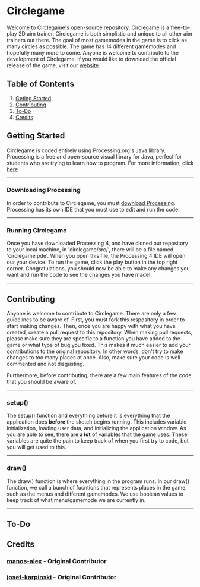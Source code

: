 # Circlegame

Welcome to Circlegame's open-source repository. Circlegame is a free-to-play 2D aim trainer. Circlegame is both simplistic and unique to all other aim trainers out there. The goal of most gamemodes in the game is to click as many circles as possible. The game has 14 different gamemodes and hopefully many more to come. Anyone is welcome to contribute to the development of Circlegame. If you would like to download the official release of the game, visit our [website](http://circlegame.net/).

## Table of Contents
1. [Geting Started](https://github.com/josef-karpinski/circlegame#getting-started)
2. [Contributing](https://github.com/josef-karpinski/circlegame#contributing)
3. [To-Do](https://github.com/josef-karpinski/circlegame#to-do)
4. [Credits](https://github.com/josef-karpinski/circlegame#credits)



## Getting Started

Circlegame is coded entirely using Processing.org's Java library. Processing is a free and open-source visual library for Java, perfect for students who are trying to learn how to program. For more information, click [here](https://processing.org/)

***

### Downloading Processing

In order to contribute to Circlegame, you must [download Processing](https://processing.org/). Processing has its own IDE that you must use to edit and run the code.

***

### Running Circlegame

Once you have downloaded Processing 4, and have cloned our repository to your local machine, in 'circlegame/src/', there will be a file named 'circlegame.pde'. When you open this file, the Processing 4 IDE will open our your device. To run the game, click the play button in the top right corner. Congratulations, you should now be able to make any changes you want and run the code to see the changes you have made!

***

## Contributing

Anyone is welcome to contribute to Circlegame. There are only a few guidelines to be aware of. First, you must fork this respository in order to start making changes. Then, once you are happy with what you have created, create a pull request to this repository. When making pull requests, please make sure they are specific to a function you have added to the game or what type of bug you fixed. This makes it much easier to add your contributions to the original repository. In other words, don't try to make changes to too many places at once. Also, make sure your code is well commented and not disgusting. 

Furthermore, before contributing, there are a few main features of the code that you should be aware of. 

***

### setup()

The setup() function and everything before it is everything that the application does **before** the sketch begins running. This includes variable initialization, loading user data, and initializing the application window. As you are able to see, there are **a lot** of variables that the game uses. These variables are quite the pain to keep track of when you first try to code, but you will get used to this.

***

### draw()

The draw() function is where everything in the program runs. In our draw() function, we call a bunch of fucntions that represents places in the game, such as the menus and different gamemodes. We use boolean values to keep track of what menu/gamemode we are currently in.

***

## To-Do





## Credits

### [manos-alex](https://github.com/manos-alex) - Original Contributor

### [josef-karpinski](https://github.com/josef-karpinski) - Original Contributor

